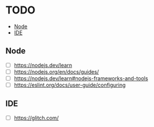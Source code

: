 <!-- omit in toc -->
# TODO

- [Node](#node)
- [IDE](#ide)

## Node

- [ ] <https://nodejs.dev/learn>
- [ ] <https://nodejs.org/en/docs/guides/>
- [ ] <https://nodejs.dev/learn#nodejs-frameworks-and-tools>
- [ ] <https://eslint.org/docs/user-guide/configuring>

## IDE

- [ ] <https://glitch.com/>
